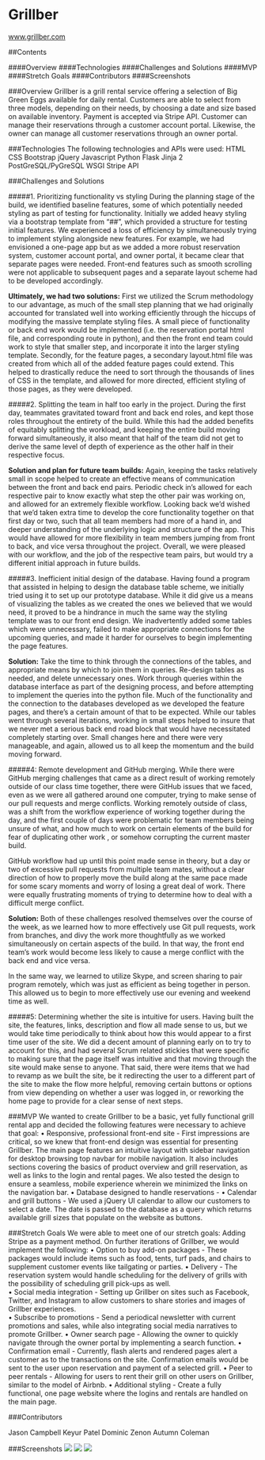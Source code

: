 # Grillber  

www.grillber.com

##Contents

####Overview 
####Technologies
####Challenges and Solutions 
####MVP 
####Stretch Goals
####Contributors 
####Screenshots

###Overview 
Grillber is a grill rental service offering a selection of Big Green Eggs available for daily rental.  Customers are able to select from three models, depending on their needs, by choosing a date and size based on available inventory.  Payment is accepted via Stripe API.  Customer can manage their reservations through a customer account portal.  Likewise, the owner can manage all customer reservations through an owner portal.

###Technologies 
The following technologies and APIs were used:
HTML
CSS
Bootstrap
jQuery
Javascript
Python 
Flask
Jinja 2
PostGreSQL/PyGreSQL
WSGI
Stripe API

###Challenges and Solutions
 
#####1. Prioritizing functionality vs styling
During the planning stage of the build, we identified baseline features, some of which potentially needed styling as part of testing for functionality.  Initially we added heavy styling via a bootstrap template from “##”, which provided a structure for testing initial features.  We experienced a loss of efficiency by simultaneously trying to implement styling alongside new features.  For example, we had envisioned a one-page app but as we added a more robust reservation system, customer account portal, and owner portal, it became clear that separate pages were needed.  Front-end features such as smooth scrolling were not applicable to subsequent pages and a separate layout scheme had to be developed accordingly. 
 
**Ultimately, we had two solutions:**  First we utilized the Scrum methodology to our advantage, as much of the small step planning that we had originally accounted for translated well into working efficiently through the hiccups of modifying the massive template styling files.  A small piece of functionality or back end work would be implemented (i.e. the reservation portal html file, and corresponding route in python), and then the front end team could work to style that smaller step, and incorporate it into the larger styling template.  Secondly, for the feature pages, a secondary layout.html file was created from which all of the added feature pages could extend.  This helped to drastically reduce the need to sort through the thousands of lines of CSS in the template, and allowed for more directed, efficient styling of those pages, as they were developed.
 
#####2. Splitting the team in half too early in the project.
During the first day, teammates gravitated toward front and back end roles, and kept those roles throughout the entirety of the build.  While this had the added benefits of equitably splitting the workload, and keeping the entire build moving forward simultaneously, it also meant that half of the team did not get to derive the same level of depth of experience as the other half in their respective focus.  
 
**Solution and plan for future team builds:**  Again, keeping the tasks relatively small in scope helped to create an effective means of communication between the front and back end pairs.  Periodic check in’s allowed for each respective pair to know exactly what step the other pair was working on, and allowed for an extremely flexible workflow.  Looking back we’d wished that we’d taken extra time to develop the core functionality together on that first day or two, such that all team members had more of a hand in, and deeper understanding of the underlying logic and structure of the app.  This would have allowed for more flexibility in team members jumping from front to back, and vice versa throughout the project.  Overall, we were pleased with our workflow, and the job of the respective team pairs, but would try a different initial approach in future builds.
 
#####3.  Inefficient initial design of the database.
Having found a program that assisted in helping to design the database table scheme, we initially tried using it to set up our prototype database.  While it did give us a means of visualizing the tables as we created the ones we believed that we would need, it proved to be a hindrance in much the same way the styling template was to our front end design.  We inadvertently added some tables which were unnecessary, failed to make appropriate connections for the upcoming queries, and made it harder for ourselves to begin implementing the page features.
 
**Solution:**  Take the time to think through the connections of the tables, and appropriate means by which to join them in queries.  Re-design tables as needed, and delete unnecessary ones.  Work through queries within the database interface as part of the designing process, and before attempting to implement the queries into the python file. Much of the functionality and the connection to the databases developed as we developed the feature pages, and there’s a certain amount of that to be expected.  While our tables went through several iterations, working in small steps helped to insure that we never met a serious back end road block that would have necessitated completely starting over.  Small changes here and there were very manageable, and again, allowed us to all keep the momentum and the build moving forward.
 
#####4: Remote development and GitHub merging.
While there were GitHub merging challenges that came as a direct result of working remotely outside of our class time together, there were GitHub issues that we faced, even as we were all gathered around one computer, trying to make sense of our pull requests and merge conflicts.  Working remotely outside of class, was a shift from the workflow experience of working together during the day, and the first couple of days were problematic for team members being unsure of what, and how much to work on certain elements of the build for fear of duplicating other work , or somehow corrupting the current master build. 
 
GitHub workflow had up until this point made sense in theory, but a day or two of excessive pull requests from multiple team mates, without a clear direction of how to properly move the build along at the same pace made for some scary moments and worry of losing a great deal of work.  There were equally frustrating moments of trying to determine how to deal with a difficult merge conflict.
 
**Solution:**  Both of these challenges resolved themselves over the course of the week, as we learned how to more effectively use Git pull requests, work from branches, and divy the work more thoughtfully as we worked simultaneously on certain aspects of the build.  In that way, the front end team’s work would become less likely to cause a merge conflict with the back end and vice versa.
 
In the same way, we learned to utilize Skype, and screen sharing to pair program remotely, which was just as efficient as being together in person.  This allowed us to begin to more effectively use our evening and weekend time as well.
 
#####5:  Determining whether the site is intuitive for users.
Having built the site, the features, links, description and flow all made sense to us, but we would take time periodically to think about how this would appear to a first time user of the site.  We did a decent amount of planning early on to try to account for this, and had several Scrum related stickies that were specific to making sure that the page itself was intuitive and that moving through the site would make sense to anyone.  That said, there were items that we had to revamp as we built the site, be it redirecting the user to a different part of the site to make the flow more helpful, removing certain buttons or options from view depending on whether a user was logged in,  or reworking the home page to provide for a clear sense of next steps.
 
 


###MVP
We wanted to create Grillber to be a basic, yet fully functional grill rental app and decided the following features were necessary to achieve that goal:
	•	Responsive, professional front-end site - First impressions are critical, so we knew that front-end design was essential for presenting Grillber.  The main page features an intuitive layout with sidebar navigation for desktop browsing top navbar for mobile navigation.  It also includes sections covering the basics of product overview and grill reservation, as well as links to the login and rental pages.  We also tested the design to ensure a seamless, mobile experience wherein we minimized the links on the navigation bar.
	•	Database designed to handle reservations - 
	•	Calendar and grill buttons - We used a jQuery UI calendar to allow our customers to select a date.  The date is passed to the database as a query which returns available grill sizes that populate on the website as buttons.  


###Stretch Goals 
We were able to meet one of our stretch goals: Adding Stripe as a payment method.  On further iterations of Grillber, we would implement the following:
	•	Option to buy add-on packages - These packages would include items such as food, tents, turf pads, and chairs to supplement customer events like tailgating or parties. 
	•	Delivery - The reservation system would handle scheduling for the delivery of grills with the possibility of scheduling grill pick-ups as well.  
	•	Social media integration - Setting up Grillber on sites such as Facebook, Twitter, and Instagram to allow customers to share stories and images of Grillber experiences.  
	•	Subscribe to promotions - Send a periodical newsletter with current promotions and sales, while also integrating social media narratives to promote Grillber.
	•	Owner search page - Allowing the owner to quickly navigate through the owner portal by implementing a search function.
	•	Confirmation email - Currently, flash alerts and rendered pages alert a customer as to the transactions on the site.  Confirmation emails would be sent to the user upon reservation and payment of a selected grill.
	•	Peer to peer rentals - Allowing for users to rent their grill on other users on Grillber, similar to the model of Airbnb.
	•	Additional styling - Create a fully functional, one page website where the logins and rentals are handled on the main page.


###Contributors 

Jason Campbell
Keyur Patel 
Dominic Zenon 
Autumn Coleman

###Screenshots
![](grillber1.png)
![](grillber3.png)
![](grillber2.png)

